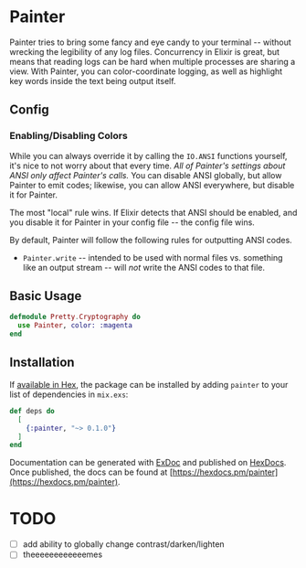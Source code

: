 # Painter

Painter tries to bring some fancy and eye candy to your terminal -- without
wrecking the legibility of any log files. Concurrency in Elixir is great, but
means that reading logs can be hard when multiple processes are sharing a view.
With Painter, you can color-coordinate logging, as well as highlight key words
inside the text being output itself.

## Config

### Enabling/Disabling Colors
While you can always override it by calling the `IO.ANSI` functions yourself,
it's nice to not worry about that every time. *All of Painter's settings about
ANSI only affect Painter's calls.* You can disable ANSI globally, but allow
Painter to emit codes; likewise, you can allow ANSI everywhere, but disable it
for Painter.

The most "local" rule wins. If Elixir detects that ANSI should be enabled, and
you disable it for Painter in your config file -- the config file wins.

By default, Painter will follow the following rules for outputting ANSI codes.
* `Painter.write` -- intended to be used with normal files vs. something like
an output stream -- will _not_ write the ANSI codes to that file.

## Basic Usage

```elixir
defmodule Pretty.Cryptography do
  use Painter, color: :magenta
end
```


## Installation

If [available in Hex](https://hex.pm/docs/publish), the package can be installed
by adding `painter` to your list of dependencies in `mix.exs`:

```elixir
def deps do
  [
    {:painter, "~> 0.1.0"}
  ]
end
```

Documentation can be generated with [ExDoc](https://github.com/elixir-lang/ex_doc)
and published on [HexDocs](https://hexdocs.pm). Once published, the docs can
be found at [https://hexdocs.pm/painter](https://hexdocs.pm/painter).

# TODO
 - [ ] add ability to globally change contrast/darken/lighten
 - [ ] theeeeeeeeeeeemes